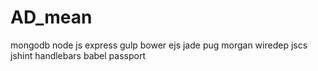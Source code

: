 # AD_mean

mongodb 
node js 
express
gulp 
bower
ejs jade pug
morgan
wiredep
jscs
jshint
handlebars
babel
passport 
